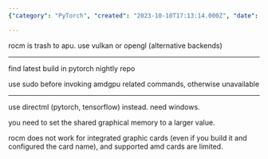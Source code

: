 ```yaml
---
{"category": "PyTorch", "created": "2023-10-10T17:13:14.000Z", "date": "2023-10-10 17:13:14", "description": "This article addresses the challenges faced while using AMDGPU, ROCM, and PyTorch. It proposes alternative solutions such as Vulkan/OpenGL or DirectML for integrated graphics cards instead of ROCM, and advises checking the Pytorch nightly repo for up-to-date builds.", "modified": "2023-10-14T11:48:08.462Z", "tags": ["AMDGPU", "ROCM", "PyTorch", "Vulkan", "OpenGL", "DirectML", "TensorFlow"], "title": "amdgpu, rocm and pytorch"}

---
```


rocm is trash to apu. use vulkan or opengl (alternative backends)

---

find latest build in pytorch nightly repo

use sudo before invoking amdgpu related commands, otherwise unavailable

---

use directml (pytorch, tensorflow) instead. need windows.

you need to set the shared graphical memory to a larger value.

rocm does not work for integrated graphic cards (even if you build it and configured the card name), and supported amd cards are limited.
